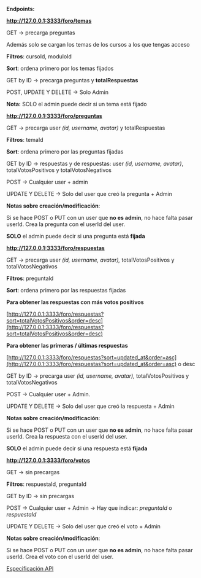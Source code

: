 **Endpoints:**

**http://127.0.0.1:3333/foro/temas**

GET → precarga preguntas

Además solo se cargan los temas de los cursos a los que tengas acceso

**Filtros**: cursoId, moduloId

**Sort**: ordena primero por los temas fijados

GET by ID → precarga preguntas y **totalRespuestas**

POST, UPDATE Y DELETE → Solo Admin

**Nota:** SOLO el admin puede decir si un tema está fijado


**http://127.0.0.1:3333/foro/preguntas**

GET → precarga user *(id, username, avatar)* y totalRespuestas

**Filtros**: temaId

**Sort**: ordena primero por las preguntas fijadas

GET by ID → respuestas y de respuestas: user *(id, username, avatar)*, totalVotosPositivos y totalVotosNegativos

POST → Cualquier user + admin

UPDATE Y DELETE → Solo del user que creó la pregunta + Admin

**Notas sobre creación/modificación**:

Si se hace POST o PUT con un user que **no es admin**, no hace falta pasar userId. Crea la pregunta con el userId del user.

**SOLO** el admin puede decir si una pregunta está **fijada**

**http://127.0.0.1:3333/foro/respuestas**

GET → precarga user *(id, username, avatar),* totalVotosPositivos y totalVotosNegativos

**Filtros**: preguntaId

**Sort**: ordena primero por las respuestas fijadas

**Para obtener las respuestas con más votos positivos**

[http://127.0.0.1:3333/foro/respuestas?sort=totalVotosPositivos&order=desc](http://127.0.0.1:3333/foro/respuestas?sort=totalVotosPositivos&order=desc)

**Para obtener las primeras / últimas respuestas**

[http://127.0.0.1:3333/foro/respuestas?sort=updated_at&order=asc](http://127.0.0.1:3333/foro/respuestas?sort=updated_at&order=asc) o desc

GET by ID → precarga user *(id, username, avatar),* totalVotosPositivos y totalVotosNegativos

POST → Cualquier user + Admin.

UPDATE Y DELETE → Solo del user que creó la respuesta + Admin

**Notas sobre creación/modificación**:

Si se hace POST o PUT con un user que **no es admin**, no hace falta pasar userId. Crea la respuesta con el userId del user.

**SOLO** el admin puede decir si una respuesta está **fijada**

**http://127.0.0.1:3333/foro/votos**

GET → sin precargas

**Filtros**: respuestaId, preguntaId

GET by ID → sin precargas

POST → Cualquier user + Admin → Hay que indicar: *preguntaId* o *respuestaId*

UPDATE Y DELETE → Solo del user que creó el voto + Admin

**Notas sobre creación/modificación**:

Si se hace POST o PUT con un user que **no es admin**, no hace falta pasar userId. Crea el voto con el userId del user.

[Especificación API](https://www.notion.so/Especificaci-n-API-016876730efc47f9a8866613643c95b9)